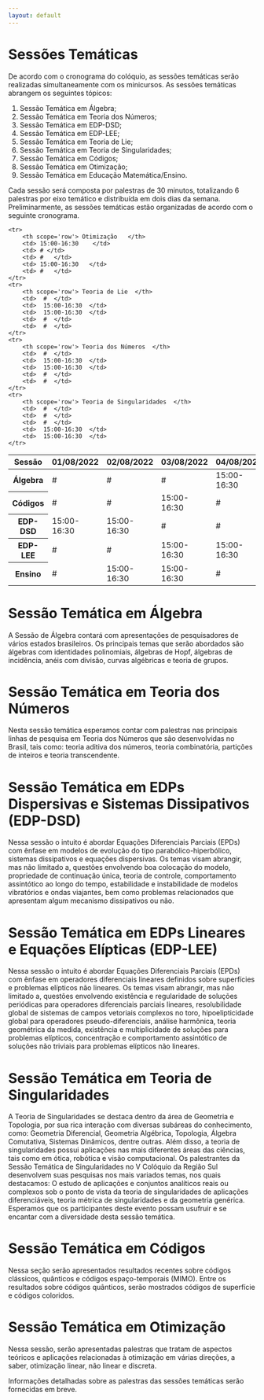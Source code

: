 ```yaml
---
layout: default
---
```


<h1 class="display-5 mb-3">
Sessões Temáticas
</h1>
De acordo com o cronograma do colóquio, as sessões temáticas serão realizadas simultaneamente com os minicursos. As sessões temáticas abrangem os seguintes tópicos:

1. Sessão Temática em Álgebra;
1. Sessão Temática em Teoria dos Números;
1. Sessão Temática em EDP-DSD;
1. Sessão Temática em EDP-LEE;
1. Sessão Temática em Teoria de Lie;
1. Sessão Temática em Teoria de Singularidades;
1. Sessão Temática em Códigos;
1. Sessão Temática em Otimização;
1. Sessão Temática em Educação Matemática/Ensino.

Cada sessão será composta por palestras de 30 minutos, totalizando 6 palestras por eixo temático e distribuída em dois dias da semana. Preliminarmente, as sessões temáticas estão organizadas de acordo com o seguinte cronograma.

<div class="table-responsive-lg">
<table class="table table-striped">
  <thead>
    <tr>
      <th scope="col">Sessão</th>
      <th scope="col">01/08/2022</th>
      <th scope="col">02/08/2022</th>
      <th scope="col">03/08/2022</th>
      <th scope="col">04/08/2022</th>
      <th scope="col">05/08/2022</th>
    </tr>
  </thead>
  <tbody>
	<tr>
		<th scope='row'> Álgebra  </th>
		<td> # </td>
		<td> #  </td>
		<td> # </td>
		<td> 15:00-16:30   </td>
		<td> 15:00-16:30   </td>
	</tr>
	<tr>
		<th scope='row'> Códigos  </th>
		<td> #   </td>
		<td> #   </td>
		<td> 15:00-16:30   </td>
		<td> #   </td>
		<td> 15:00-16:30  </td>
	</tr>	
	<tr>
		<th scope='row'> EDP-DSD </th>
		<td> 15:00-16:30   </td>
		<td> 15:00-16:30  </td>
		<td> #   </td>
		<td> #   </td>
		<td> #   </td>
	</tr>	
	<tr>
		<th scope='row'> EDP-LEE </th>
		<td> #   </td>
		<td> #   </td>
		<td> 15:00-16:30   </td>
		<td> 15:00-16:30  </td>
		<td> #   </td>
	</tr>	
	<tr>
		<th scope='row'> Ensino  </th>
		<td> #   </td>
		<td> 15:00-16:30   </td>
		<td> 15:00-16:30  </td>
		<td> #   </td>
		<td> #   </td>
	</tr>	
	
	<tr>
		<th scope='row'> Otimização   </th>
		<td> 15:00-16:30    </td>
		<td> # </td>
		<td> #   </td>
		<td> 15:00-16:30   </td>
		<td> #   </td>
	</tr>	
	<tr>
		<th scope='row'> Teoria de Lie  </th>
		<td>  #  </td>
		<td>  15:00-16:30  </td>
		<td>  15:00-16:30  </td>
		<td>  #  </td>
		<td>  #  </td>
	</tr>	
	<tr>
		<th scope='row'> Teoria dos Números  </th>
		<td>  #  </td>
		<td>  15:00-16:30  </td>
		<td>  15:00-16:30  </td>
		<td>  #  </td>
		<td>  #  </td>
	</tr>
	<tr>
		<th scope='row'> Teoria de Singularidades  </th>
		<td>  #  </td>
		<td>  #  </td>
		<td>  #  </td>
		<td>  15:00-16:30  </td>
		<td>  15:00-16:30  </td>
	</tr>	
  </tbody>
</table>
</div>



<h1 class="display-5 mb-3">
Sessão Temática em Álgebra
</h1>

A Sessão de Álgebra contará com apresentações de pesquisadores de vários estados brasileiros. Os principais temas que serão abordados são álgebras com identidades polinomiais, álgebras de Hopf, álgebras de incidência, anéis com divisão, curvas algébricas e teoria de grupos.


<h1 class="display-5 mb-3">
Sessão Temática em Teoria dos Números
</h1>

Nesta sessão temática esperamos contar com palestras nas principais linhas de pesquisa em Teoria dos Números que são desenvolvidas no Brasil, tais como: teoria aditiva dos números, teoria combinatória, partições de inteiros  e teoria transcendente.


<h1 class="display-5 mb-3">
Sessão Temática em EDPs Dispersivas e Sistemas Dissipativos (EDP-DSD)
</h1>

Nessa sessão o intuito é abordar Equações Diferenciais Parciais (EPDs) com ênfase em modelos de evolução do tipo parabólico-hiperbólico, sistemas dissipativos e equações dispersivas. Os temas visam abrangir, mas não limitado a, questões envolvendo boa colocação do modelo, propriedade de continuação única, teoria de controle, comportamento assintótico ao longo do tempo, estabilidade e instabilidade de modelos vibratórios e ondas viajantes, bem como problemas relacionados que apresentam algum mecanismo dissipativos ou não.


<h1 class="display-5 mb-3">
Sessão Temática em EDPs Lineares e Equações Elípticas (EDP-LEE)
</h1>

Nessa sessão o intuito é abordar Equações Diferenciais Parciais (EPDs) com ênfase em operadores diferenciais lineares definidos sobre superfícies e problemas elípticos não lineares. Os temas visam abrangir, mas não limitado a, questões envolvendo existência e regularidade de soluções periódicas para operadores diferenciais parciais lineares, resolubilidade global de sistemas de campos vetoriais complexos no toro, hipoelipticidade global para operadores pseudo-diferenciais, análise harmônica, teoria geométrica da medida,  existência e multiplicidade de soluções para problemas elípticos, 
concentração e comportamento assintótico de soluções não triviais para problemas elípticos não lineares.


<h1 class="display-5 mb-3">
Sessão Temática em Teoria de Singularidades
</h1>

A Teoria de Singularidades se destaca dentro da área de Geometria e Topologia, por sua rica interação com diversas subáreas do conhecimento, como: Geometria Diferencial, Geometria Algébrica, Topologia, Álgebra Comutativa, Sistemas Dinâmicos, dentre outras. Além disso, a teoria de singularidades possui aplicações nas mais diferentes áreas das ciências, tais como em ótica, robótica e visão computacional. Os palestrantes da Sessão Temática de Singularidades no V Colóquio da Região Sul desenvolvem suas pesquisas nos mais variados temas, nos quais destacamos: O estudo de aplicações e conjuntos analíticos reais ou complexos  sob o ponto de vista da teoria de singularidades de aplicações diferenciáveis, teoria métrica de singularidades e da geometria genérica. Esperamos que os participantes deste evento possam usufruir e se encantar com a diversidade desta sessão temática.


<h1 class="display-5 mb-3">
Sessão Temática em Códigos
</h1>

Nessa seção serão apresentados resultados recentes sobre códigos clássicos, quânticos  e códigos espaço-temporais (MIMO). Entre os resultados sobre códigos  quânticos, serão mostrados códigos de superfície e códigos coloridos.


<h1 class="display-5 mb-3">
Sessão Temática em Otimização
</h1>

Nessa sessão, serão apresentadas palestras que tratam de aspectos teóricos e aplicações relacionadas à otimização em várias direções, a saber, otimização linear, não linear e discreta. 


Informações detalhadas sobre as palestras das sessões temáticas serão fornecidas em breve.

<!-- Informações detalhadas sobre as atividades que ocorrerão em cada eixo temático podem ser obtidas em [Palestras](/talks/), [Palestrantes](/speakers/) ou ainda pela [Programação Completa](/program/) do evento. -->
